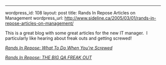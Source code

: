 --- 
wordpress_id: 108
layout: post
title: Rands In Repose Articles on Management
wordpress_url: http://www.sideline.ca/2005/03/01/rands-in-repose-articles-on-management/

<p>This is a great blog with some great articles for the new IT manager.  I particularly like hearing about freak outs and getting screwed!</p><p><a href="http://www.randsinrepose.com/archives/2004/07/10/what_to_do_when_youre_screwed.html"><em>Rands In Repose: What To Do When You're Screwed</em></a></p><em><p><a href="http://www.randsinrepose.com/archives/2002/06/17/the_big_qa_freak_out.html">Rands In Repose: THE BIG QA FREAK OUT</a></p></em>

